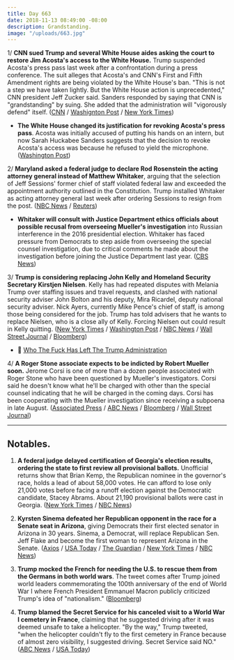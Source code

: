 ```yaml
---
title: Day 663
date: 2018-11-13 08:49:00 -08:00
description: Grandstanding.
image: "/uploads/663.jpg"
---
```


1/ **CNN sued Trump and several White House aides asking the court to restore Jim Acosta's access to the White House.** Trump suspended Acosta's press pass last week after a confrontation during a press conference. The suit alleges that Acosta's and CNN's First and Fifth Amendment rights are being violated by the White House's ban. "This is not a step we have taken lightly. But the White House action is unprecedented," CNN president Jeff Zucker said. Sanders responded by saying that CNN is "grandstanding" by suing. She added that the administration will "vigorously defend" itself. ([CNN](https://www.cnn.com/2018/11/13/media/cnn-sues-trump/index.html) / [Washignton Post](https://www.washingtonpost.com/lifestyle/style/cnn-sues-white-house-to-regain-access-for-reporter-jim-acosta/2018/11/13/afc3423c-e6bf-11e8-bbdb-72fdbf9d4fed_story.html) / [New York Times](https://www.nytimes.com/2018/11/13/business/media/cnn-jim-acosta-trump-lawsuit.html))

* **The White House changed its justification for revoking Acosta's press pass**. Acosta was initially accused of putting his hands on an intern, but now Sarah Huckabee Sanders suggests that the decision to revoke Acosta's access was because he refused to yield the microphone. ([Washington Post](https://www.washingtonpost.com/politics/2018/11/13/white-house-is-changing-its-tune-why-it-yanked-jim-acostas-press-pass/))

2/ **Maryland asked a federal judge to declare Rod Rosenstein the acting attorney general instead of Matthew Whitaker**, arguing that the selection of Jeff Sessions' former chief of staff violated federal law and exceeded the appointment authority outlined in the Constitution. Trump installed Whitaker as acting attorney general last week after ordering Sessions to resign from the post. ([NBC News](https://www.nbcnews.com/politics/justice-department/state-maryland-asks-judge-declare-rosenstein-acting-attorney-general-n935446) / [Reuters](https://www.reuters.com/article/us-usa-trump-whitaker/maryland-files-legal-challenge-to-acting-u-s-attorney-general-appointment-idUSKCN1NI28R))

* **Whitaker will consult with Justice Department ethics officials about possible recusal from overseeing Mueller's investigation** into Russian interference in the 2016 presidential election. Whitaker has faced pressure from Democrats to step aside from overseeing the special counsel investigation, due to critical comments he made about the investigation before joining the Justice Department last year. ([CBS News](https://www.cbsnews.com/news/matt-whitaker-to-consult-with-justice-dept-about-possible-recusal-from-russia-probe/))

3/ **Trump is considering replacing John Kelly and Homeland Security Secretary Kirstjen Nielsen**. Kelly has had repeated disputes with Melania Trump over staffing issues and travel requests, and clashed with national security adviser John Bolton and his deputy, Mira Ricardel, deputy national security adviser. Nick Ayers, currently Mike Pence's chief of staff, is among those being considered for the job. Trump has told advisers that he wants to replace Nielsen, who is a close ally of Kelly. Forcing Nielsen out could result in Kelly quitting. ([New York Times](https://www.nytimes.com/2018/11/13/us/politics/trump-kirstjen-nielsen-homeland-security-john-kelly.html) / [Washington Post](https://www.washingtonpost.com/world/national-security/trump-is-preparing-to-remove-kirstjen-nielsen-as-homeland-security-secretary-aides-say/2018/11/12/77111496-e6b0-11e8-bbdb-72fdbf9d4fed_story.html) / [NBC News](https://www.nbcnews.com/politics/donald-trump/after-clashes-first-lady-others-kelly-may-soon-exit-white-n935686) / [Wall Street Journal](https://www.wsj.com/articles/trump-has-decided-to-remove-homeland-security-secretary-nielsen-1542126979) / [Bloomberg](https://www.bloomberg.com/news/articles/2018-11-13/trump-preparing-to-oust-homeland-security-secretary-post-says))

* 👋 [Who The Fuck Has Left The Trump Administration](https://talk.whatthefuckjusthappenedtoday.com/t/who-the-fuck-has-left-the-trump-administration/908)

4/ **A Roger Stone associate expects to be indicted by Robert Mueller soon.** Jerome Corsi is one of more than a dozen people associated with Roger Stone who have been questioned by Mueller's investigators. Corsi said he doesn't know what he'll be charged with other than the special counsel indicating that he will be charged in the coming days. Corsi has been cooperating with the Mueller investigation since receiving a subpoena in late August. ([Associated Press](https://apnews.com/a598bf57c77a4bd69dc101b0f96cf248) / [ABC News](https://abcnews.go.com/Politics/special-counsel-witness-expects-charged-mueller-probe/story?id=59148352) / [Bloomberg](https://www.bloomberg.com/news/articles/2018-11-13/new-mueller-indictments-expected-as-soon-as-tuesday-cbs-reports) / [Wall Street Journal](https://www.wsj.com/articles/conservative-activist-jerome-corsi-says-he-expects-to-be-indicted-in-mueller-probe-1542063143))

---

## Notables.

1. **A federal judge delayed certification of Georgia's election results, ordering the state to first review all provisional ballots.** Unofficial returns show that Brian Kemp, the Republican nominee in the governor's race, holds a lead of about 58,000 votes. He can afford to lose only 21,000 votes before facing a runoff election against the Democratic candidate, Stacey Abrams. About 21,190 provisional ballots were cast in Georgia. ([New York Times](https://www.nytimes.com/2018/11/12/us/georgia-governor-election.html) / [NBC News](https://www.nbcnews.com/politics/elections/judge-orders-georgia-protect-provisional-ballots-abrams-kemp-race-n935561))

2. **Kyrsten Sinema defeated her Republican opponent in the race for a Senate seat in Arizona**, giving Democrats their first elected senator in Arizona in 30 years. Sinema, a Democrat, will replace Republican Sen. Jeff Flake and become the first woman to represent Arizona in the Senate. ([Axios](https://www.axios.com/kyrsten-sinema-jeff-flake-martha-mcsally-arizona-senate-cd83f897-da6d-4397-b970-cefe0f502159.html) / [USA Today](https://www.usatoday.com/story/news/politics/elections/2018/11/13/election-2018-update/1985929002/) / [The Guardian](https://www.theguardian.com/us-news/2018/nov/12/kyrsten-sinema-beats-martha-mcsally-arizona-senator) / [New York Times](https://www.nytimes.com/2018/11/12/us/kyrsten-sinema-arizona-senator.html) / [NBC News](https://www.nbcnews.com/politics/politics-news/democrat-kyrsten-sinema-wins-arizona-senate-race-after-nail-biter-n935206))

3. **Trump mocked the French for needing the U.S. to rescue them from the Germans in both world wars**. The tweet comes after Trump joined world leaders commemorating the 100th anniversary of the end of World War I where French President Emmanuel Macron publicly criticized Trump's idea of "nationalism." ([Bloomberg](https://www.bloomberg.com/news/articles/2018-11-13/trump-renews-attack-on-macron-as-bromance-turns-sours))

4. **Trump blamed the Secret Service for his canceled visit to a World War I cemetery in France**, claiming that he suggested driving after it was deemed unsafe to take a helicopter. "By the way," Trump tweeted, "when the helicopter couldn't fly to the first cemetery in France because of almost zero visibility, I suggested driving. Secret Service said NO." ([ABC News](https://abcnews.go.com/Politics/president-trump-blames-secret-service-canceled-visit-wwi/story?id=59160398) / [USA Today](https://www.usatoday.com/story/news/politics/2018/11/13/donald-trump-secret-service-cemetery-trip-france/1986252002/))